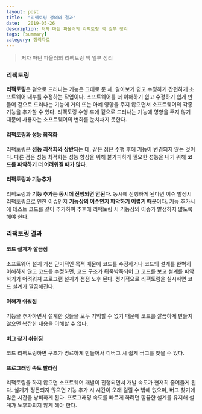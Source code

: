 ```yaml
---
layout: post
title:  "리펙토링 정의와 결과"
date:   2019-05-26
description: 저자 마틴 파울러의 리팩토링 책 일부 정리
tags: [summary]
category: 정리자료
---
```

> 저자 마틴 파울러의 리팩토링 책 일부 정리

### 리팩토링
**리팩토링**은 겉으로 드러나는 기능은 그대로 둔 채, 알아보기 쉽고 수정하기 간편하게 소프트웨어 내부를 수정하는 작업이다. 소프트웨어를 더 이해하기 쉽고 수정하기 쉽게 만들어 겉으로 드러나는 기능에 거의 또는 아예 영향을 주지 않으면서 소프트웨어의 각종 기능을 추가할 수 있다. 리팩토링 수행 후에 겉으로 드러나는 기능에 영향을 주지 않기 때문에 사용자는 소프트웨어의 변화를 눈치채지 못한다.

#### 리팩토링과 성능 최적화
리팩토링은 **성능 최적화와 상반**되는 데, 같은 점은 수행 후에 기능이 변경되지 않는 것이다. 다른 점은 성능 최적화는 성능 향상을 위해 불가피하게 필요한 성능을 내기 위해 **코드를 파악하기 더 어려워질 때가 많다**.

#### 리팩토링과 기능추가
리팩토링과 **기능 추가는 동시에 진행되면 안된다**. 동시에 진행하게 된다면 이슈 발생시 리팩토링으로 인한 이슈인지 **기능상의 이슈인지 파악하기 어렵기 때문**이다. 기능 추가시에 테스트 코드를 같이 추가하여 추후에 리팩토링 시 기능상의 이슈가 발생하지 않도록 해야 한다.

### 리팩토링 결과
#### 코드 설계가 깔끔짐
소프트웨어 설계 개선 단기적인 목적 때문에 코드를 수정하거나 코드의 설계를 완벽히 이해하지 않고 코드를 수정하면, 코드 구조가 뒤죽박죽되어 그 코드를 보고 설계를 파악하기가 어려워져 프로그램 설계가 점점 노후 된다. 정기적으로 리팩토링을 실시하면 코드 설계가 깔끔해진다.

#### 이해가 쉬워짐
기능을 추가하면서 설계한 것들을 모두 기억할 수 없기 때문에 코드를 깔끔하게 만들지 않으면 복잡한 내용을 이해할 수 없다.

#### 버그 찾기 쉬워짐
코드 리팩토링하면 구조가 명료하게 만들어서 디버그 시 쉽게 버그를 찾을 수 있다.

#### 프로그래밍 속도 빨라짐
리팩토링을 하지 않으면 소프트웨어 개발이 진행되면서 개발 속도가 현저히 줄어들게 된다. 설계가 정돈되지 않으면 기능 추가 시 시간이 오래 걸릴 수 밖에 없으며, 버그 찾기에 많은 시간을 낭비하게 된다. 프로그래밍 속도를 빠르게 하려면 깔끔한 설계를 유지해 설계가 노후화되지 않게 해야 한다.